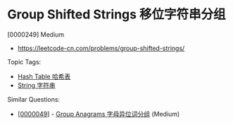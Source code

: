 # Group Shifted Strings 移位字符串分组

[0000249] Medium

- https://leetcode-cn.com/problems/group-shifted-strings/

Topic Tags:

- [Hash Table 哈希表](https://leetcode-cn.com/tag/hash-table/)
- [String 字符串](https://leetcode-cn.com/tag/string/)

Similar Questions:

- [[0000049](https://leetcode-cn.com/problems/group-anagrams/)] - [Group Anagrams 字母异位词分组](./0000049.group-anagrams.md) (Medium)
